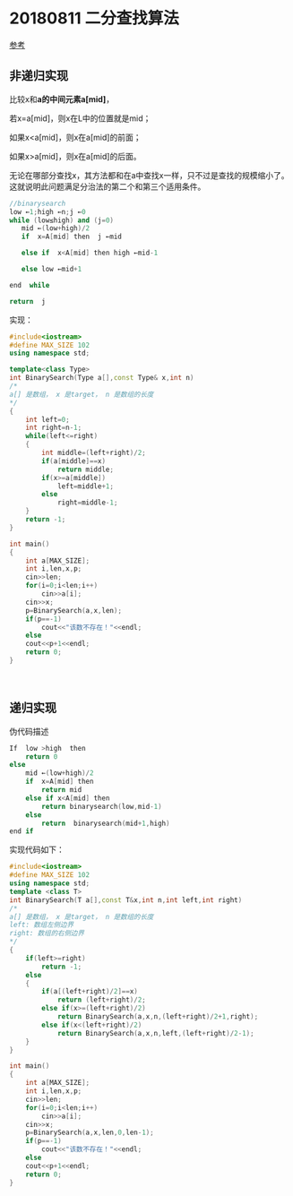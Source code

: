 # 20180811 二分查找算法

[参考](https://www.cnblogs.com/auto1945837845/p/5384316.html)

## 非递归实现

比较x和**a的****中间元素****a[mid]**，

若x=a[mid]，则x在L中的位置就是mid；

如果x<a[mid]，则x在a[mid]的前面；

如果x>a[mid]，则x在a[mid]的后面。

无论在哪部分查找x，其方法都和在a中查找x一样，只不过是查找的规模缩小了。这就说明此问题满足分治法的第二个和第三个适用条件。 

```cpp
//binarysearch
low ←1;high ←n;j ←0
while (low≤high) and (j=0)
   mid ←(low+high)/2
   if  x=A[mid] then  j ←mid

   else if  x<A[mid] then high ←mid-1

   else low ←mid+1

end  while

return  j
```

实现：

```cpp
#include<iostream>
#define MAX_SIZE 102
using namespace std;

template<class Type>
int BinarySearch(Type a[],const Type& x,int n)
/*
a[] 是数组， x 是target， n 是数组的长度
*/
{
    int left=0;
    int right=n-1;
    while(left<=right)
    {
        int middle=(left+right)/2;
        if(a[middle]==x)
            return middle;
        if(x>=a[middle])
            left=middle+1;
        else
            right=middle-1;
    }
    return -1;
}

int main()
{
    int a[MAX_SIZE];
    int i,len,x,p;
    cin>>len;
    for(i=0;i<len;i++)
        cin>>a[i];
    cin>>x;
    p=BinarySearch(a,x,len);
    if(p==-1)
        cout<<"该数不存在！"<<endl;
    else
    cout<<p+1<<endl;
    return 0;
}
```

<br>

## 递归实现

伪代码描述

```cpp
If  low >high  then  
	return 0
else
    mid ←(low+high)/2
    if  x=A[mid] then 
    	return mid
    else if x<A[mid] then 
    	return binarysearch(low,mid-1)
    else 
        return  binarysearch(mid+1,high)
end if
```

实现代码如下：

```cpp
#include<iostream>
#define MAX_SIZE 102
using namespace std;
template <class T>
int BinarySearch(T a[],const T&x,int n,int left,int right)
/*
a[] 是数组， x 是target， n 是数组的长度
left: 数组左侧边界
right: 数组的右侧边界
*/
{
    if(left>=right)
        return -1;
    else
    {
        if(a[(left+right)/2]==x)
            return (left+right)/2;
        else if(x>=(left+right)/2)
            return BinarySearch(a,x,n,(left+right)/2+1,right);
        else if(x<(left+right)/2)
            return BinarySearch(a,x,n,left,(left+right)/2-1);
    }
}

int main()
{
    int a[MAX_SIZE];
    int i,len,x,p;
    cin>>len;
    for(i=0;i<len;i++)
        cin>>a[i];
    cin>>x;
    p=BinarySearch(a,x,len,0,len-1);
    if(p==-1)
        cout<<"该数不存在！"<<endl;
    else
    cout<<p+1<<endl;
    return 0;
}
```



 